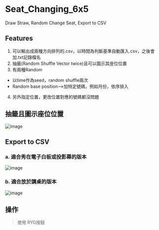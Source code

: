 # Seat_Changing_6x5
 Draw Straw, Random Change Seat, Export to CSV
 
## Features
1. 可以輸出成兩種方向排列的.csv，以時間為判斷基準自動匯入.csv，之後會加.txt記錄檔名
2. 抽籤(Random Shuffle Vector twice)且可以圖示其座位位置
3. 有兩種Random
 - 以time作為seed，random shuffle兩次
 - Random base position-->加特定號碼，例如月份，依序排入
4. 另外指定位置，更改位置對應的號碼都沒問題

## 抽籤且圖示座位位置
![image](https://user-images.githubusercontent.com/45451908/133122590-ea41eb07-cf7d-4320-b9f9-4454b382511c.png)

## Export to CSV
### a. 適合秀在電子白板或投影幕的版本
![image](https://user-images.githubusercontent.com/45451908/133123195-b33f6f18-da05-4ee2-9745-364c5e577525.png)

### b. 適合放於講桌的版本
![image](https://user-images.githubusercontent.com/45451908/133123462-54e5e60a-928d-4514-93af-6fd4f6528d4f.png)

## 操作
> 使用 RYG按鈕


